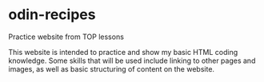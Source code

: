 # odin-recipes
Practice website from TOP lessons

This website is intended to practice and show my basic HTML coding knowledge. 
Some skills that will be used include linking to other pages and images, as well as basic structuring of content on the website.

